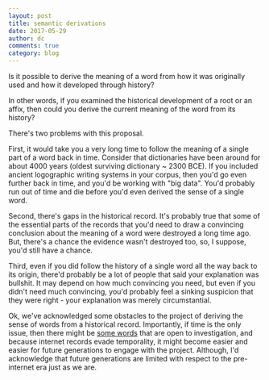 ```yaml
---
layout: post
title: semantic derivations
date: 2017-05-29
author: dc
comments: true
category: blog
---
```


Is it possible to derive the meaning of a word from how it was originally used and how it developed through history?

In other words, if you examined the historical development of a root or an affix, then could you derive the current meaning of the word from its history?

There's two problems with this proposal.

First, it would take you a very long time to follow the meaning of a single part of a word back in time. Consider that dictionaries have been around for about 4000 years (oldest surviving dictionary ~ 2300 BCE). If you included ancient logographic writing systems in your corpus, then you'd go even further back in time, and you'd be working with "big data". You'd probably run out of time and die before you'd even derived the sense of a single word.

Second, there's gaps in the historical record. It's probably true that some of the essential parts of the records that you'd need to draw a convincing conclusion about the meaning of a word were destroyed a long time ago. But, there's a chance the evidence wasn't destroyed too, so, I suppose, you'd still have a chance.

Third, even if you did follow the history of a single word  all the way back to its origin, there'd probably be a lot of people that said your explanation was bullshit. It may depend on how much convincing you need, but even if you didn't need much convincing, you'd probably feel a sinking suspicion that they were right - your explanation was merely circumstantial.

Ok, we've acknowledged some obstacles to the project of deriving the sense of words from a historical record. Importantly, if time is the only issue, then there might be <a href="http://nws.merriam-webster.com/opendictionary/newword_display_recent.php">some words</a> that are open to investigation, and because internet records evade temporality, it might become easier and easier for  future generations to engage with the project. Although, I'd acknowledge that future generations are limited with respect to the pre-internet era just as we are.
